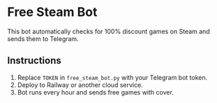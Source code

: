 # Free Steam Bot

This bot automatically checks for 100% discount games on Steam and sends them to Telegram.

## Instructions
1. Replace `TOKEN` in `free_steam_bot.py` with your Telegram bot token.
2. Deploy to Railway or another cloud service.
3. Bot runs every hour and sends free games with cover.
